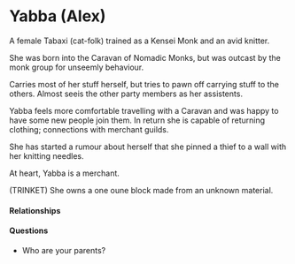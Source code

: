 # Yabba (Alex)

A female Tabaxi (cat-folk) trained as a Kensei Monk and an avid knitter.

She was born into the Caravan of Nomadic Monks, but was outcast 
by the monk group for unseemly behaviour. 

Carries most of her stuff herself, but tries to pawn off carrying
stuff to the others. Almost seeis the other party members as her assistents.

Yabba feels more comfortable travelling with a Caravan and was
happy to have some new people join them. In return she is capable 
of returning clothing; connections with merchant guilds.

She has started a rumour about herself that she pinned a thief to a wall
with her knitting needles.

At heart, Yabba is a merchant. 

(TRINKET) She owns a one oune block made from an unknown material. 

#### Relationships

#### Questions

* Who are your parents?


